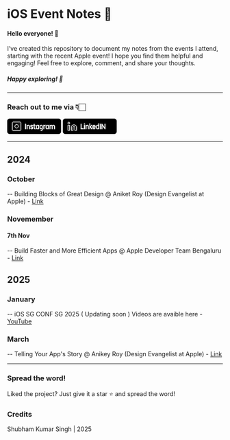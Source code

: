 # iOS Event Notes 🎉 

#### Hello everyone! 👋 

I’ve created this repository to document my notes from the events I attend, starting with the recent Apple event!
I hope you find them helpful and engaging! Feel free to explore, comment, and share your thoughts.

#####  Happy exploring! 🚀

---

### Reach out to me via 👇🏻

[![Instagram](https://raw.githubusercontent.com/Shubham0812/SearchX/master/insta.png)](https://www.instagram.com/shubham_iosdev/) [![Linkedin](https://raw.githubusercontent.com/Shubham0812/SearchX/master/linkedIn.png)](https://www.linkedin.com/in/shubham0812/)

---

## 2024

### October

-- Building Blocks of Great Design @ Aniket Roy (Design Evangelist at Apple) - [Link](https://github.com/Shubham0812/iOS-Event-Notes/blob/main/2024/%5B18-OCT%5D-Building-Blocks-of-Great-Design.md)


### Novemember

#### 7th Nov
-- Build Faster and More Efficient Apps @ Apple Developer Team Bengaluru - [Link](https://github.com/Shubham0812/iOS-Event-Notes/blob/main/2024/7-NOV-Build-Faster-And-More-Efficient-Apps.md)


## 2025

### January

-- iOS SG CONF SG 2025 ( Updating soon )
Videos are avaible here -  [YouTube](https://www.youtube.com/watch?v=N1H9lvHwQxc&list=PLED4k3CZkY9RBltAgj-o9xSFOMOhBdmXm&ab_channel=iOSConfSG)

### March
-- Telling Your App's Story @ Anikey Roy (Design Evangelist at Apple) - [Link](https://github.com/Shubham0812/iOS-Event-Notes/blob/main/2025/21-MAR-25-Telling-Your-Apps-Story.md)
  

---
### Spread the word!
Liked the project? Just give it a star ⭐️ and spread the word!

### Credits
Shubham Kumar Singh | 2025




